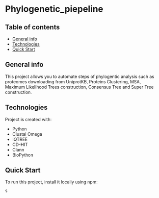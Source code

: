 # Phylogenetic_piepeline

## Table of contents
* [General info](#general-info)
* [Technologies](#technologies)
* [Quick Start](#quick-start)

## General info
This project allows you to automate steps of phylogentic analysis such as proteomes downloading from UniprotKB, Proteins Clustering, MSA, Maximum Likelihood Trees construction, Consensus Tree and Super Tree construction.  

	
## Technologies
Project is created with:
* Python
* Clustal Omega
* IQTREE
* CD-HIT
* Clann
* BioPython
	
## Quick Start
To run this project, install it locally using npm:

```
$ 
```

